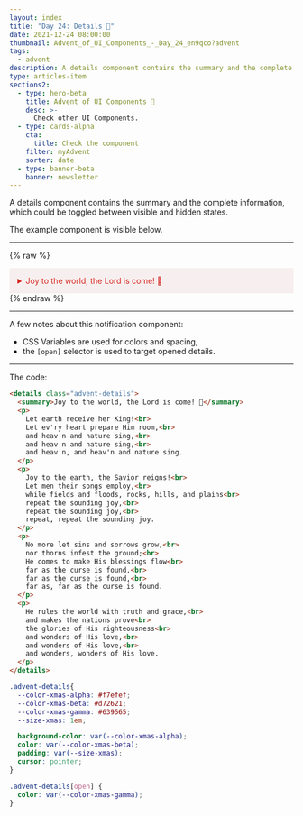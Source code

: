 ```yaml
---
layout: index
title: "Day 24: Details 🎹"
date: 2021-12-24 08:00:00
thumbnail: Advent_of_UI_Components_-_Day_24_en9qco?advent
tags:
  - advent
description: A details component contains the summary and the complete information, which could be toggled between visible and hidden states.
type: articles-item
sections2:
  - type: hero-beta
    title: Advent of UI Components 🎄
    desc: >-
      Check other UI Components.
  - type: cards-alpha
    cta:
      title: Check the component
    filter: myAdvent
    sorter: date
  - type: banner-beta
    banner: newsletter
---
```


A details component contains the summary and the complete information, which could be toggled between visible and hidden states.

The example component is visible below.

---

{% raw %}
<details class="advent-details">
  <summary>Joy to the world, the Lord is come! 🎹</summary>
  <p>
    Let earth receive her King!<br>
    Let ev'ry heart prepare Him room,<br>
    and heav'n and nature sing,<br>
    and heav'n and nature sing,<br>
    and heav'n, and heav'n and nature sing.
  </p>
  <p>
    Joy to the earth, the Savior reigns!<br>
    Let men their songs employ,<br>
    while fields and floods, rocks, hills, and plains<br>
    repeat the sounding joy,<br>
    repeat the sounding joy,<br>
    repeat, repeat the sounding joy.
  </p>
  <p>
    No more let sins and sorrows grow,<br>
    nor thorns infest the ground;<br>
    He comes to make His blessings flow<br>
    far as the curse is found,<br>
    far as the curse is found,<br>
    far as, far as the curse is found.
  </p>
  <p>
    He rules the world with truth and grace,<br>
    and makes the nations prove<br>
    the glories of His righteousness<br>
    and wonders of His love,<br>
    and wonders of His love,<br>
    and wonders, wonders of His love.
  </p>
</details>
<style>
.advent-details{
  --color-xmas-alpha: #f7efef;
  --color-xmas-beta: #d72621;
  --color-xmas-gamma: #639565;
  --size-xmas: 1em;
  background-color: var(--color-xmas-alpha);
  color: var(--color-xmas-beta);
  padding: var(--size-xmas);
  cursor: pointer;
}
.advent-details[open] {
  color: var(--color-xmas-gamma);
}
</style>
{% endraw %}

---

A few notes about this notification component:

- CSS Variables are used for colors and spacing,
- the `[open]` selector is used to target opened details.

---

The code:

```html
<details class="advent-details">
  <summary>Joy to the world, the Lord is come! 🎹</summary>
  <p>
    Let earth receive her King!<br>
    Let ev'ry heart prepare Him room,<br>
    and heav'n and nature sing,<br>
    and heav'n and nature sing,<br>
    and heav'n, and heav'n and nature sing.
  </p>
  <p>
    Joy to the earth, the Savior reigns!<br>
    Let men their songs employ,<br>
    while fields and floods, rocks, hills, and plains<br>
    repeat the sounding joy,<br>
    repeat the sounding joy,<br>
    repeat, repeat the sounding joy.
  </p>
  <p>
    No more let sins and sorrows grow,<br>
    nor thorns infest the ground;<br>
    He comes to make His blessings flow<br>
    far as the curse is found,<br>
    far as the curse is found,<br>
    far as, far as the curse is found.
  </p>
  <p>
    He rules the world with truth and grace,<br>
    and makes the nations prove<br>
    the glories of His righteousness<br>
    and wonders of His love,<br>
    and wonders of His love,<br>
    and wonders, wonders of His love.
  </p>
</details>
```

```css
.advent-details{
  --color-xmas-alpha: #f7efef;
  --color-xmas-beta: #d72621;
  --color-xmas-gamma: #639565;
  --size-xmas: 1em;

  background-color: var(--color-xmas-alpha);
  color: var(--color-xmas-beta);
  padding: var(--size-xmas);
  cursor: pointer;
}

.advent-details[open] {
  color: var(--color-xmas-gamma);
}
```
